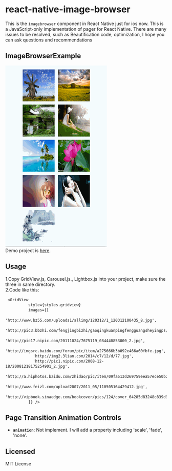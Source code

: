 # react-native-image-browser

This is the `imagebrowser` component in React Native just for ios now. This is a JavaScript-only implementation of pager for React Native.
There are many issues to be resolved, such as Beautification code, optimization, I hope you can ask questions and recommendations

## ImageBrowserExample

![image](https://github.com/CoderGLM/react-native-image-browser/blob/master/screenshots/imagebrowser1.gif)<br/>
Demo project is [here](./Examples).

## Usage
1.Copy GridView.js, Carousel.js., Lightbox.js into your project, make sure the three in same directory.<br/>
2.Code like this:

```
 <GridView
          style={styles.gridview}
          images={[
            'http://www.bz55.com/uploads1/allimg/120312/1_120312100435_8.jpg',
            'http://pic3.bbzhi.com/fengjingbizhi/gaoqingkuanpingfengguangsheyingps/show_fengjingta_281299_11.jpg',
            'http://pic17.nipic.com/20111024/7675119_084440853000_2.jpg',
            'http://imgsrc.baidu.com/forum/pic/item/a275666b3b092e466a60fbfe.jpg',
            'http://img2.3lian.com/2014/c7/12/d/77.jpg',
            'http://pic1.nipic.com/2008-12-18/20081218175254901_2.jpg',
            'http://a.hiphotos.baidu.com/zhidao/pic/item/09fa513d269759eea57ece50b2fb43166d22df7b.jpg',
            'http://www.feizl.com/upload2007/2011_05/110505164429412.jpg',
            'http://vipbook.sinaedge.com/bookcover/pics/124/cover_64285d83248c839d9a1e3cbf9a1c44ea.jpg'
          ]} />
```

## Page Transition Animation Controls
* **`animation`**: Not implement. I will add a property including 'scale', 'fade', 'none'.


## Licensed

MIT License

